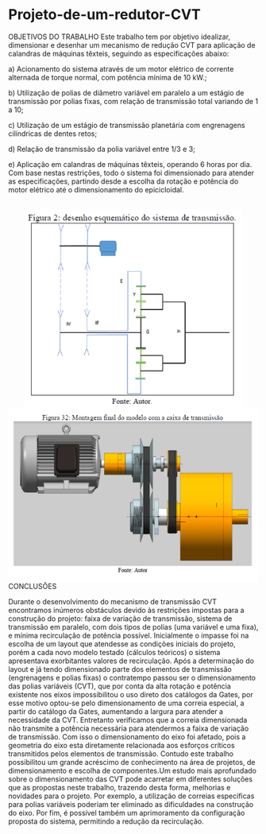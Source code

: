 # Projeto-de-um-redutor-CVT
<div  align="left"> 
OBJETIVOS DO TRABALHO
Este trabalho tem por objetivo idealizar, dimensionar e desenhar um mecanismo de redução CVT para aplicação de calandras de máquinas têxteis, seguindo as especificações abaixo:

a) Acionamento do sistema através de um motor elétrico de corrente alternada de torque normal, com potência mínima de 10 kW.;

b) Utilização de polias de diâmetro variável em paralelo a um estágio de transmissão por polias fixas, com relação de transmissão total variando de 1 a 10;

c) Utilização de um estágio de transmissão planetária com engrenagens cilíndricas de dentes retos;

d) Relação de transmissão da polia variável entre 1/3 e 3;

e) Aplicação em calandras de máquinas têxteis, operando 6 horas por dia.
Com base nestas restrições, todo o sistema foi dimensionado para atender as especificações, partindo desde a escolha da rotação e potência do motor elétrico até o dimensionamento do epicicloidal.


<div  align="center"> 
  <div style="display: inline_block"><br>
    <img align="center" height="400" alt="coding-time" src="esquema.PNG">
    <img align="center" height="350" alt="coding-time" src="montagem.PNG">
    
    
<div  align="left">
CONCLUSÕES
    
Durante o desenvolvimento do mecanismo de transmissão CVT encontramos inúmeros obstáculos devido às restrições impostas para a construção do projeto: faixa de variação de transmissão, sistema de transmissão em paralelo, com dois tipos de polias (uma variável e uma fixa), e mínima recirculação de potência possível. Inicialmente o impasse foi na escolha de um layout que atendesse as condições iniciais do projeto, porém a cada novo modelo testado (cálculos teóricos) o sistema apresentava exorbitantes valores de recirculação. Após a determinação do layout e já tendo dimensionado parte dos elementos de transmissão (engrenagens e polias fixas) o contratempo passou ser o dimensionamento das polias variáveis (CVT), que por conta da alta rotação e potência existente nos eixos impossibilitou o uso direto dos catálogos da Gates, por esse motivo optou-se pelo dimensionamento de uma correia especial, a partir do catálogo da Gates, aumentando a largura para atender a necessidade da CVT. Entretanto verificamos que a correia dimensionada não transmite a potência necessária para atendermos a faixa de variação de transmissão. Com isso o dimensionamento do eixo foi afetado, pois a geometria do eixo esta diretamente relacionada aos esforços críticos transmitidos pelos elementos de transmissão. Contudo este trabalho possibilitou um grande acréscimo de conhecimento na área de projetos, de dimensionamento e escolha de componentes.Um estudo mais aprofundado sobre o dimensionamento das CVT pode acarretar em diferentes soluções que as propostas neste trabalho, trazendo desta forma, melhorias e novidades para o projeto. Por exemplo, a utilização de correias específicas para polias variáveis poderiam ter eliminado as dificuldades na construção do eixo. Por fim, é possível também um aprimoramento da configuração proposta do sistema, permitindo a redução da recirculação.
